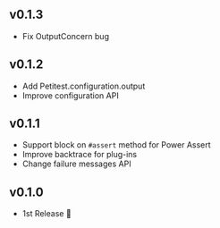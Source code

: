## v0.1.3

- Fix OutputConcern bug

## v0.1.2

- Add Petitest.configuration.output
- Improve configuration API

## v0.1.1

- Support block on `#assert` method for Power Assert
- Improve backtrace for plug-ins
- Change failure messages API

## v0.1.0

- 1st Release :tada:
